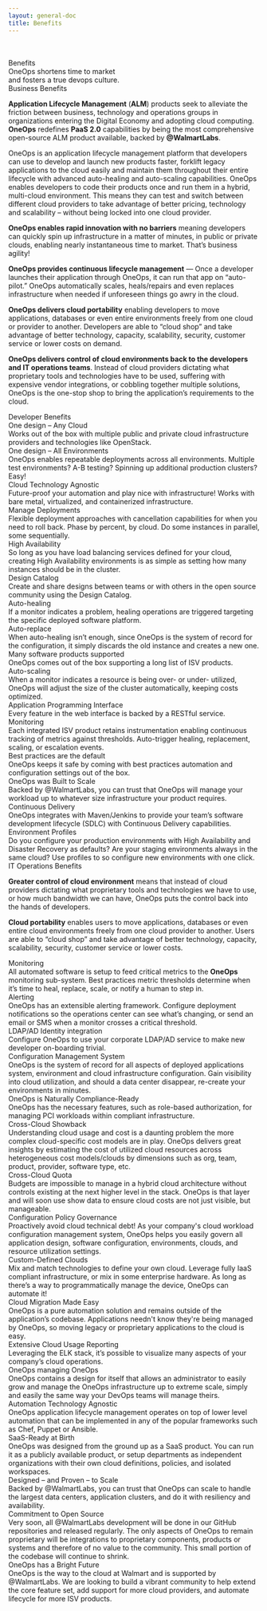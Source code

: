 ```yaml
---
layout: general-doc
title: Benefits
---
```


<!--HERO CONTAINER-->
<div class="benefits-hero-unit">
  <div class="hero-info hero-headline-one">
    <br>
    <br>
    <div class="yellow">Benefits</div>
    <div class="white">OneOps shortens time to market</div>
    <div class="white">and fosters a true devops culture.</div>
  </div>
  <div class="hero-overlay"></div>
</div>


<div id="business-benefits"></div>
<div class="center-text headline-one top-spacer bottom-spacer-small blue">
<a name="Business"></a>Business Benefits
</div>

__Application Lifecycle Management__ (__ALM__) products seek to alleviate the friction between business,
technology and operations groups in organizations entering the Digital Economy and adopting cloud
computing. __OneOps__ redefines __PaaS 2.0__ capabilities by being the most comprehensive open-source ALM product
available, backed by __@WalmartLabs__.

OneOps is an application lifecycle management platform that developers can use to develop and launch new products
faster, forklift legacy applications to the cloud easily and maintain them throughout their entire lifecycle with
advanced auto-healing and auto-scaling capabilities. OneOps enables developers to code their products once and run
them in a hybrid, multi-cloud environment. This means they can test and switch between different cloud providers
to take advantage of better pricing, technology and scalability – without being locked into one cloud provider.

__OneOps enables rapid innovation with no barriers__ meaning developers can quickly spin up infrastructure in a
matter of minutes, in public or private clouds, enabling nearly instantaneous time to market. That’s business
agility!

__OneOps provides continuous lifecycle management__ — Once a developer launches their application through OneOps,
it can run that app on “auto-pilot.” OneOps automatically scales, heals/repairs and even replaces infrastructure
when needed if unforeseen things go awry in the cloud.

__OneOps delivers cloud portability__ enabling developers to move applications, databases or even entire
environments freely from one cloud or provider to another. Developers are able to “cloud shop” and take advantage
of better technology, capacity, scalability, security, customer service or lower costs on demand.

__OneOps delivers control of cloud environments back to the developers and IT operations teams__. Instead of cloud
providers dictating what proprietary tools and technologies have to be used, suffering with expensive vendor
integrations, or cobbling together multiple solutions, OneOps is the one-stop shop to bring the application’s
requirements to the cloud.


<div id="developer-benefits"></div>
<div class="center-text headline-one top-spacer bottom-spacer-small blue">
<a name="Developer"></a>Developer Benefits
</div>

<div>
  <div class="col-md-4 di-item">
      <div class="ti-image">
          <i class="icon-noun_68229_cc oo-content-icons icons-blue"></i>
      </div>
      <div class="headline-two black">
          One design – Any Cloud
      </div>
      <div class="benefits-description">
          Works out of the box with multiple public and private cloud infrastructure
          providers and technologies like OpenStack.
      </div>
  </div>
  <div class="col-md-4 di-item">
      <div class="ti-image">
          <i class="icon-noun_74393_cc  oo-content-icons icons-blue"></i>
      </div>
      <div class="headline-two black">
          One design – All Environments
      </div>
      <div class="benefits-description">
          OneOps enables repeatable deployments across all environments. Multiple test environments? A-B testing?
          Spinning up additional production clusters? Easy!
      </div>
  </div>
  <div class="col-md-4 di-item">
      <div class="ti-image">
          <i class="icon-noun_68214_cc oo-content-icons icons-blue"></i>
      </div>
      <div class="headline-two black">
          Cloud Technology Agnostic
      </div>
      <div class="benefits-description">
          Future-proof your automation and play nice with infrastructure! Works with
          bare metal, virtualized, and containerized infrastructure.
      </div>
  </div>

  <div class="col-md-4 di-item">
      <div class="ti-image">
          <i class="icon-noun_69359_cc oo-content-icons icons-blue"></i>
      </div>
      <div class="headline-two black">
          Manage Deployments
      </div>
      <div class="benefits-description">
          Flexible deployment approaches with cancellation capabilities for when you need
          to roll back. Phase by percent, by cloud. Do some instances in parallel, some sequentially.
      </div>
  </div>
  <div class="col-md-4 di-item">
      <div class="ti-image">
          <i class="icon-noun_68887_cc  oo-content-icons icons-blue"></i>
      </div>
      <div class="headline-two black">
          High Availability
      </div>
      <div class="benefits-description">
          So long as you have load balancing services defined for your cloud, creating High
          Availability environments is as simple as setting how many instances should be in
          the cluster.
      </div>
  </div>
  <div class="col-md-4 di-item">
      <div class="ti-image">
          <i class="icon-noun_68389_cc oo-content-icons icons-blue"></i>
      </div>
      <div class="headline-two black">
          Design Catalog
      </div>
      <div class="benefits-description">
          Create and share designs between teams or with others in the open source community
          using the Design Catalog.
      </div>
  </div>
  <div class="col-md-4 di-item">
      <div class="ti-image">
          <i class="icon-noun_69810_cc oo-content-icons icons-blue"></i>
      </div>
      <div class="headline-two black">
          Auto-healing
      </div>
      <div class="benefits-description">
          If a monitor indicates a problem, healing operations are triggered targeting the specific
          deployed software platform.
      </div>
  </div>
  <div class="col-md-4 di-item">
      <div class="ti-image">
          <i class="icon-noun_67460_cc oo-content-icons icons-blue"></i>
      </div>
      <div class="headline-two black">
          Auto-replace
      </div>
      <div class="benefits-description">
          When auto-healing isn’t enough, since OneOps is the system of record for the
          configuration, it simply discards the old instance and creates a new one.
      </div>
  </div>
  <div class="col-md-4 di-item">
      <div class="ti-image">
          <i class="icon-noun_69672_cc oo-content-icons icons-blue"></i>
      </div>
      <div class="headline-two black">
          Many software products supported
      </div>
      <div class="benefits-description">
          OneOps comes out of the box supporting a long list of ISV products.
      </div>
  </div>

  <div class="col-md-4 di-item">
      <div class="ti-image">
          <i class="icon-noun_68790_cc oo-content-icons icons-blue"></i>
      </div>
      <div class="headline-two black">
          Auto-scaling
      </div>
      <div class="benefits-description">
          When a monitor indicates a resource is being over- or under- utilized, OneOps
          will adjust the size of the cluster automatically, keeping costs optimized.
      </div>
  </div>
  <div class="col-md-4 di-item">
      <div class="ti-image">
          <i class="icon-noun_69649_cc oo-content-icons icons-blue"></i>
      </div>
      <div class="headline-two black">
          Application Programming Interface
      </div>
      <div class="benefits-description">
          Every feature in the web interface is backed by a RESTful service.
      </div>
  </div>
  <div class="col-md-4 di-item">
      <div class="ti-image">
          <i class="icon-noun_68913_cc oo-content-icons icons-blue"></i>
      </div>
      <div class="headline-two black">
          Monitoring
      </div>
      <div class="benefits-description">
          Each integrated ISV product retains instrumentation 
          enabling continuous tracking of metrics against thresholds. Auto-trigger
          healing, replacement, scaling, or escalation events.
      </div>
  </div>

  <div class="col-md-4 di-item">
      <div class="ti-image">
          <i class="icon-noun_69938_cc oo-content-icons icons-blue"></i>
      </div>
      <div class="headline-two black">
          Best practices are the default
      </div>
      <div class="benefits-description">
          OneOps keeps it safe by coming with best practices automation and
          configuration settings out of the box.
      </div>
  </div>
  <div class="col-md-4 di-item">
      <div class="ti-image">
          <i class="icon-noun_69431_cc oo-content-icons icons-blue"></i>
      </div>
      <div class="headline-two black">
          OneOps was Built to Scale
      </div>
      <div class="benefits-description">
          Backed by @WalmartLabs, you can trust that OneOps will manage your
          workload up to whatever size infrastructure your product requires.
      </div>
  </div>
  <div class="col-md-4 di-item">
      <div class="ti-image">
          <i class="icon-noun_67558_cc oo-content-icons icons-blue"></i>
      </div>
      <div class="headline-two black">
          Continuous Delivery
      </div>
      <div class="benefits-description">
          OneOps integrates with Maven/Jenkins to provide your team’s software
          development lifecycle (SDLC) with Continuous Delivery capabilities.
      </div>
  </div>

  <div class="col-md-4 di-item">
      <div class="ti-image">
          <i class="icon-noun_68512_cc oo-content-icons icons-blue"></i>
      </div>
      <div class="headline-two black">
          Environment Profiles
      </div>
      <div class="benefits-description">
          Do you configure your production environments with High
          Availability and Disaster Recovery as defaults? Are your staging
          environments always in the same cloud? Use profiles to so configure new environments with one click.
      </div>
  </div>
  <div class="col-md-4 di-item">
      <div class="ti-image">
      </div>
      <div class="headline-two black">
      </div>
      <div class="benefits-description">
      </div>
  </div>
  <div class="col-md-4 di-item">
      <div class="ti-image">
      </div>
      <div class="headline-two black">
      </div>
      <div class="benefits-description">
      </div>
  </div>
</div>

<div id="it-operations-benefits"></div>
<div class="center-text headline-one top-spacer bottom-spacer-small blue">
<a name="itops"></a>IT Operations Benefits
</div>

__Greater control of cloud environment__ means that instead of cloud providers dictating what proprietary tools
and technologies we have to use, or how much bandwidth we can have, OneOps puts the control back into the hands of
developers.

__Cloud portability__ enables users to move applications, databases or even entire cloud environments freely from
one cloud provider to another. Users are able to “cloud shop” and take advantage of better technology, capacity,
scalability, security, customer service or lower costs.


<div>
  <div class="col-md-4 bf-item">
      <div class="ti-image">
          <i class="icon-noun_69903_cc oo-content-icons icons-blue"></i>
      </div>
      <div class="headline-two black">
          Monitoring
      </div>
      <div class="benefits-description">
          All automated software is setup to feed critical metrics to the
          <strong>OneOps</strong> monitoring sub-system. Best practices metric
          thresholds determine when it’s time to heal, replace, scale, or notify
          a human to step in.
      </div>
  </div>
  <div class="col-md-4 bf-item">
      <div class="ti-image">
          <i class="icon-noun_68266_cc oo-content-icons icons-blue"></i>
      </div>
      <div class="headline-two black">
          Alerting
      </div>
      <div class="benefits-description">
          OneOps has an extensible alerting framework. Configure deployment
          notifications so the operations center can see what’s changing, or send
          an email or SMS when a monitor crosses a critical threshold.
      </div>
  </div>
  <div class="col-md-4 bf-item">
      <div class="ti-image">
          <i class="icon-noun_69644_cc oo-content-icons icons-blue"></i>
      </div>
      <div class="headline-two black">
          LDAP/AD Identity integration
      </div>
      <div class="benefits-description">
          Configure OneOps to use your corporate LDAP/AD service to make new
          developer on-boarding trivial.
      </div>
  </div>

  <div class="col-md-4 bf-item">
      <div class="ti-image">
          <i class="icon-noun_68394_cc oo-content-icons icons-blue"></i>
      </div>
      <div class="headline-two black">
          Configuration Management System
      </div>
      <div class="benefits-description">
          OneOps is the system of record for all aspects of deployed applications
          system, environment and cloud infrastructure configuration. Gain visibility into cloud utilization, 
          and should a data center disappear, re-create your environments in minutes.
      </div>
  </div>
  <div class="col-md-4 bf-item">
      <div class="ti-image">
          <i class="icon-noun_69871_cc oo-content-icons icons-blue"></i>
      </div>
      <div class="headline-two black">
          OneOps is Naturally Compliance-Ready
      </div>
      <div class="benefits-description">
          OneOps has the necessary features, such as role-based authorization, for
          managing PCI workloads within compliant infrastructure.
      </div>
  </div>
  <div class="col-md-4 bf-item">
      <div class="ti-image">
          <i class="icon-noun_68039_cc oo-content-icons icons-blue"></i>
      </div>
      <div class="headline-two black">
          Cross-Cloud Showback
      </div>
      <div class="benefits-description">
          Understanding cloud usage and cost is a daunting problem the more complex
          cloud-specific cost models are in play. OneOps delivers great insights by estimating the cost 
          of utilized cloud resources across heterogeneous cost models/clouds by dimensions such as org, 
          team, product, provider, software type, etc.
      </div>
  </div>
  
  <div class="col-md-4 bf-item">
      <div class="ti-image">
          <i class="icon-noun_67758_cc oo-content-icons icons-blue"></i>
      </div>
      <div class="headline-two black">
          Cross-Cloud Quota
      </div>
      <div class="benefits-description">
          Budgets are impossible to manage in a hybrid cloud architecture without controls
          existing at the next higher level in the stack. OneOps is that layer and will soon use 
          show data to ensure cloud costs are not just visible, but manageable.
      </div>
  </div>
  <div class="col-md-4 bf-item">
      <div class="ti-image">
          <i class="icon-noun_69669_cc oo-content-icons icons-blue"></i>
      </div>
      <div class="headline-two black">
          Configuration Policy Governance
      </div>
      <div class="benefits-description">
          Proactively avoid cloud technical debt! As your company's cloud workload configuration management system,
          OneOps helps you easily govern all application design, software configuration, environments, clouds, and
          resource utilization settings.
      </div>
  </div>
  <div class="col-md-4 bf-item">
      <div class="ti-image">
          <i class="icon-noun_68222_cc oo-content-icons icons-blue"></i>
      </div>
      <div class="headline-two black">
          Custom-Defined Clouds
      </div>
      <div class="benefits-description">
          Mix and match technologies to define your own cloud. Leverage fully IaaS
          compliant infrastructure, or mix in some enterprise hardware. As long as
          there’s a way to programmatically manage the device, OneOps can automate it!
      </div>
  </div>

  <div class="col-md-4 bf-item">
      <div class="ti-image">
          <i class="icon-noun_68737_cc oo-content-icons icons-blue"></i>
      </div>
      <div class="headline-two black">
          Cloud Migration Made Easy
      </div>
      <div class="benefits-description">
          OneOps is a pure automation solution and remains outside of the application’s codebase. Applications 
          needn't know they're being managed by OneOps, so moving legacy or proprietary applications to the cloud 
          is easy.
      </div>
  </div>
  <div class="col-md-4 bf-item">
      <div class="ti-image">
          <i class="icon-noun_68025_cc oo-content-icons icons-blue"></i>
      </div>
      <div class="headline-two black">
          Extensive Cloud Usage Reporting
      </div>
      <div class="benefits-description">
          Leveraging the ELK stack, it’s possible to visualize many aspects of your
          company’s cloud operations.
      </div>
  </div>
  <div class="col-md-4 bf-item">
      <div class="ti-image">
          <i class="icon-noun_67565_cc oo-content-icons icons-blue"></i>
      </div>
      <div class="headline-two black">
          OneOps managing OneOps
      </div>
      <div class="benefits-description">
          OneOps contains a design for itself that allows an administrator to easily
          grow and manage the OneOps infrastructure up to extreme scale, simply and
          easily the same way your DevOps teams will manage theirs.
      </div>
  </div>

  <div class="col-md-4 bf-item">
      <div class="ti-image">
          <i class="icon-noun_69666_cc oo-content-icons icons-blue"></i>
      </div>
      <div class="headline-two black">
          Automation Technology Agnostic
      </div>
      <div class="benefits-description">
          OneOps application lifecycle management operates on top of lower level
          automation that can be implemented in any of the popular frameworks
          such as Chef, Puppet or Ansible.
      </div>
  </div>
  <div class="col-md-4 bf-item">
      <div class="ti-image">
          <i class="icon-noun_68236_cc oo-content-icons icons-blue"></i>
      </div>
      <div class="headline-two black">
          SaaS-Ready at Birth
      </div>
      <div class="benefits-description">
          OneOps was designed from the ground up as a SaaS product. You can run it as a publicly available 
          product, or setup departments as independent organizations with their own cloud definitions, policies,
          and isolated workspaces.
      </div>
  </div>
  <div class="col-md-4 bf-item">
      <div class="ti-image">
          <i class="icon-noun_68055_cc oo-content-icons icons-blue"></i>
      </div>
      <div class="headline-two black">
          Designed – and Proven – to Scale
      </div>
      <div class="benefits-description">
          Backed by @WalmartLabs, you can trust that OneOps can scale to handle the
          largest data centers, application clusters, and do it with resiliency
          and availability.
      </div>
  </div>

  <div class="col-md-4 bf-item">
      <div class="ti-image">
          <i class="icon-noun_69701_cc oo-content-icons icons-blue"></i>
      </div>
      <div class="headline-two black">
          Commitment to Open Source
      </div>
      <div class="benefits-description">
          Very soon, all @WalmartLabs development will be done in our GitHub repositories and released regularly.
          The only aspects of OneOps to remain proprietary will be integrations to proprietary components, 
          products or systems and therefore of no value to the community. This small portion of the codebase
          will continue to shrink.
      </div>
  </div>
  <div class="col-md-4 bf-item">
      <div class="ti-image">
          <i class="icon-noun_69759_cc oo-content-icons icons-blue"></i>
      </div>
      <div class="headline-two black">
          OneOps has a Bright Future
      </div>
      <div class="benefits-description">
          OneOps is the way to the cloud at Walmart and is supported by @WalmartLabs.
          We are looking to build a vibrant community to help extend the core feature
          set, add support for more cloud providers, and automate lifecycle for more
          ISV products.
      </div>
  </div>
  <div class="col-md-4 bf-item">
      <div class="ti-image">
      </div>
      <div class="headline-two black">
      </div>
      <div class="benefits-description">
      </div>
  </div>

</div>
